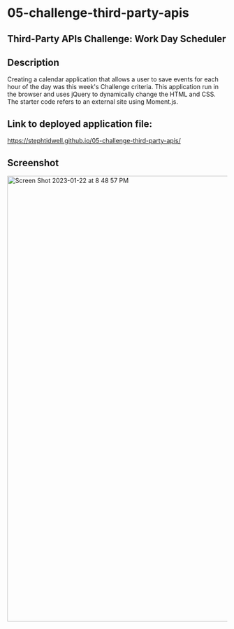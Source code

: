 # 05-challenge-third-party-apis
## Third-Party APIs Challenge: Work Day Scheduler
## Description
Creating a calendar application that allows a user to save events for each hour of the day was this week's Challenge criteria. This application run in the browser and uses jQuery to dynamically change the HTML and CSS. The starter code refers to an external site using Moment.js.
## Link to deployed application file:

https://stephtidwell.github.io/05-challenge-third-party-apis/

## Screenshot
<img width="1017" alt="Screen Shot 2023-01-22 at 8 48 57 PM" src="https://user-images.githubusercontent.com/113862737/213953553-58d5edaa-bb22-4718-b33a-a8e00da19000.png">
